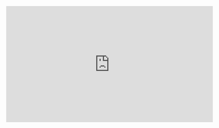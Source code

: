<iframe width="560" height="315" src="https://www.youtube.com/embed/LeUVqD6FhTY" frameborder="0" allow="accelerometer; autoplay; clipboard-write; encrypted-media; gyroscope; picture-in-picture" allowfullscreen></iframe>
